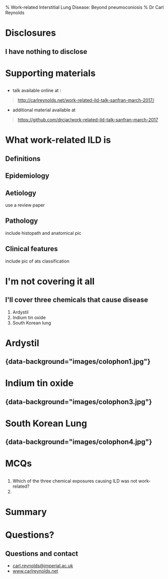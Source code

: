 % Work-related Interstitial Lung Disease: Beyond pneumoconiosis 
% Dr Carl Reynolds 

# Disclosures

## I have nothing to disclose 

# Supporting materials

##
- talk available online at
:
> http://carlreynolds.net/work-related-ild-talk-sanfran-march-2017/

- additional material available at

> https://github.com/drcjar/work-related-ild-talk-sanfran-march-2017

# What work-related ILD is 

## Definitions

## Epidemiology

## Aetiology  

use a review paper

## Pathology

include histopath and anatomical pic

## Clinical features 

include pic of ats classification

# I'm not covering it all

## I'll cover three chemicals that cause disease

1. Ardystil 
2. Indium tin oxide
3. South Korean lung 

# Ardystil

## {data-background="images/colophon1.jpg"}

# Indium tin oxide

## {data-background="images/colophon3.jpg"}

# South Korean Lung

## {data-background="images/colophon4.jpg"}

# MCQs

##

1. Which of the three chemical exposures causing ILD was not work-related?
2. 

# Summary 

# Questions?

## Questions and contact

- carl.reynolds@imperial.ac.uk
- www.carlreynolds.net




